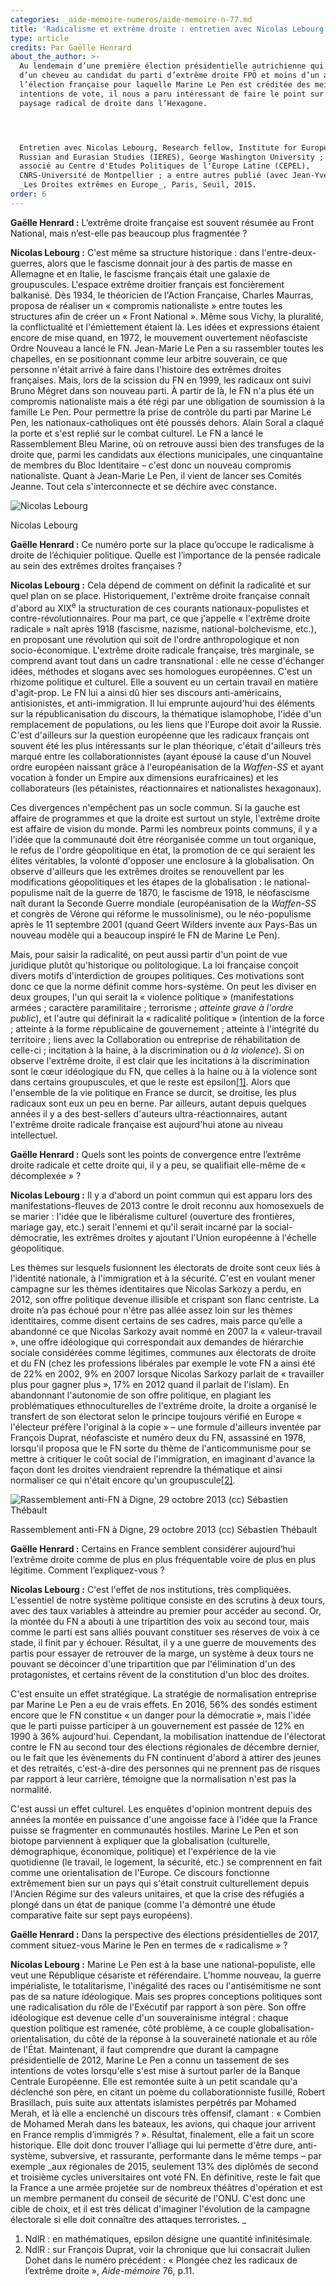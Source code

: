 ```yaml
---
categories: _aide-memoire-numeros/aide-memoire-n-77.md
title: 'Radicalisme et extrême droite : entretien avec Nicolas Lebourg'
type: article
credits: Par Gaëlle Henrard
about_the_author: >-
  Au lendemain d’une première élection présidentielle autrichienne qui échappa
  d’un cheveu au candidat du parti d’extrême droite FPÖ et moins d’un an avant
  l’élection française pour laquelle Marine Le Pen est créditée des meilleures
  intentions de vote, il nous a paru intéressant de faire le point sur le
  paysage radical de droite dans l’Hexagone.




  Entretien avec Nicolas Lebourg, Research fellow, Institute for European,
  Russian and Eurasian Studies (IERES), George Washington University ; chercheur
  associé au Centre d'Etudes Politiques de l'Europe Latine (CEPEL),
  CNRS-Université de Montpellier ; a entre autres publié (avec Jean-Yves Camus),
  _Les Droites extrêmes en Europe_, Paris, Seuil, 2015.
order: 6
---
```

**Gaëlle Henrard :** L’extrême droite française est souvent résumée au Front National, mais n’est-elle pas beaucoup plus fragmentée ?

**Nicolas Lebourg :** C'est même sa structure historique : dans l'entre-deux-guerres, alors que le fascisme donnait jour à des partis de masse en Allemagne et en Italie, le fascisme français était une galaxie de groupuscules. L'espace extrême droitier français est foncièrement balkanisé. Dès 1934, le théoricien de l'Action Française, Charles Maurras, proposa de réaliser un « compromis nationaliste » entre toutes les structures afin de créer un « Front National ». Même sous Vichy, la pluralité, la conflictualité et l'émiettement étaient là. Les idées et expressions étaient encore de mise quand, en 1972, le mouvement ouvertement néofasciste Ordre Nouveau a lancé le FN. Jean-Marie Le Pen a su rassembler toutes les chapelles, en se positionnant comme leur arbitre souverain, ce que personne n'était arrivé à faire dans l'histoire des extrêmes droites françaises. Mais, lors de la scission du FN en 1999, les radicaux ont suivi Bruno Mégret dans son nouveau parti. À partir de là, le FN n'a plus été un compromis nationaliste mais a été régi par une obligation de soumission à la famille Le Pen. Pour permettre la prise de contrôle du parti par Marine Le Pen, les nationaux-catholiques ont été poussés dehors. Alain Soral a claqué la porte et s'est replié sur le combat culturel. Le FN a lancé le Rassemblement Bleu Marine, où on retrouve aussi bien des transfuges de la droite que, parmi les candidats aux élections municipales, une cinquantaine de membres du Bloc Identitaire – c'est donc un nouveau compromis nationaliste. Quant à Jean-Marie Le Pen, il vient de lancer ses Comités Jeanne. Tout cela s'interconnecte et se déchire avec constance.

![Nicolas Lebourg](/assets/uploads/am-77-nicolas-lebourg.jpg)

<span class="img-copyright"> Nicolas Lebourg </span>

**Gaëlle Henrard :** Ce numéro porte sur la place qu’occupe le radicalisme à droite de l’échiquier politique. Quelle est l’importance de la pensée radicale au sein des extrêmes droites françaises ?

**Nicolas Lebourg :** Cela dépend de comment on définit la radicalité et sur quel plan on se place. Historiquement, l'extrême droite française connaît d'abord au XIX<sup>e</sup> la structuration de ces courants nationaux-populistes et contre-révolutionnaires. Pour ma part, ce que j'appelle « l'extrême droite radicale » naît après 1918 (fascisme, nazisme, national-bolchevisme, etc.), en proposant une révolution qui soit de l'ordre anthropologique et non socio-économique. L'extrême droite radicale française, très marginale, se comprend avant tout dans un cadre transnational : elle ne cesse d'échanger idées, méthodes et slogans avec ses homologues européennes. C'est un rhizome politique et culturel. Elle a souvent eu un certain travail en matière d'agit-prop. Le FN lui a ainsi dû hier ses discours anti-américains, antisionistes, et anti-immigration. Il lui emprunte aujourd'hui des éléments sur la républicanisation du discours, la thématique islamophobe, l'idée d'un remplacement de populations, ou les liens que l'Europe doit avoir la Russie. C'est d'ailleurs sur la question européenne que les radicaux français ont souvent été les plus intéressants sur le plan théorique, c'était d'ailleurs très marqué entre les collaborationnistes (ayant épousé la cause d'un Nouvel ordre européen naissant grâce à l'européanisation de la _Waffen-SS_ et ayant vocation à fonder un Empire aux dimensions eurafricaines) et les collaborateurs (les pétainistes, réactionnaires et nationalistes hexagonaux).

Ces divergences n'empêchent pas un socle commun. Si la gauche est affaire de programmes et que la droite est surtout un style, l'extrême droite est affaire de vision du monde. Parmi les nombreux points communs, il y a l'idée que la communauté doit être réorganisée comme un tout organique, le refus de l'ordre géopolitique en état, la promotion de ce qui seraient les élites véritables, la volonté d'opposer une enclosure à la globalisation. On observe d'ailleurs que les extrêmes droites se renouvellent par les modifications géopolitiques et les étapes de la globalisation : le national-populisme naît de la guerre de 1870, le fascisme de 1918, le néofascisme naît durant la Seconde Guerre mondiale (européanisation de la _Waffen-SS_ et congrès de Vérone qui réforme le mussolinisme), ou le néo-populisme après le 11 septembre 2001 (quand Geert Wilders invente aux Pays-Bas un nouveau modèle qui a beaucoup inspiré le FN de Marine Le Pen).

Mais, pour saisir la radicalité, on peut aussi partir d'un point de vue juridique plutôt qu'historique ou politologique. La loi française conçoit divers motifs d'interdiction de groupes politiques. Ces motivations sont donc ce que la norme définit comme hors-système. On peut les diviser en deux groupes, l'un qui serait la « violence politique » (manifestations armées ; caractère paramilitaire ; terrorisme ; _atteinte grave à l'ordre public_), et l'autre qui définirait la « radicalité politique » (intention de la force ; atteinte à la forme républicaine de gouvernement ; atteinte à l'intégrité du territoire ; liens avec la Collaboration ou entreprise de réhabilitation de celle-ci ; incitation à la haine, à la discrimination ou _à la violence_). Si on observe l'extrême droite, il est clair que les incitations à la discrimination sont le cœur idéologique du FN, que celles à la haine ou à la violence sont dans certains groupuscules, et que le reste est epsilon[[1]](#footnote-1). Alors que l'ensemble de la vie politique en France se durcit, se droitise, les plus radicaux sont eux un peu en berne. Par ailleurs, autant depuis quelques années il y a des best-sellers d'auteurs ultra-réactionnaires, autant l'extrême droite radicale française est aujourd'hui atone au niveau intellectuel.

**Gaëlle Henrard :** Quels sont les points de convergence entre l’extrême droite radicale et cette droite qui, il y a peu, se qualifiait elle-même de « décomplexée » ?

**Nicolas Lebourg :** Il y a d'abord un point commun qui est apparu lors des manifestations-fleuves de 2013 contre le droit reconnu aux homosexuels de se marier : l'idée que le libéralisme culturel (ouverture des frontières, mariage gay, etc.) serait l'ennemi et qu'il serait incarné par la social-démocratie, les extrêmes droites y ajoutant l'Union européenne à l'échelle géopolitique.

Les thèmes sur lesquels fusionnent les électorats de droite sont ceux liés à l'identité nationale, à l'immigration et à la sécurité. C'est en voulant mener campagne sur les thèmes identitaires que Nicolas Sarkozy a perdu, en 2012, son offre politique devenue illisible et crispant son flanc centriste. La droite n’a pas échoué pour n'être pas allée assez loin sur les thèmes identitaires, comme disent certains de ses cadres, mais parce qu’elle a abandonné ce que Nicolas Sarkozy avait nommé en 2007 la « valeur-travail », une offre idéologique qui correspondait aux demandes de hiérarchie sociale considérées comme légitimes, communes aux électorats de droite et du FN (chez les professions libérales par exemple le vote FN a ainsi été de 22% en 2002, 9% en 2007 lorsque Nicolas Sarkozy parlait de « travailler plus pour gagner plus », 17% en 2012 quand il parlait de l'islam). En abandonnant l'autonomie de son offre politique, en plagiant les problématiques ethnoculturelles de l'extrême droite, la droite a organisé le transfert de son électorat selon le principe toujours vérifié en Europe « l'électeur préfère l'original à la copie » – une formule d'ailleurs inventée par François Duprat, néofasciste et numéro deux du FN, assassiné en 1978, lorsqu'il proposa que le FN sorte du thème de l'anticommunisme pour se mettre à critiquer le coût social de l'immigration, en imaginant d'avance la façon dont les droites viendraient reprendre la thématique et ainsi normaliser ce qui n'était encore qu'un groupuscule[[2]](#footnote-2).



![Rassemblement anti-FN à Digne, 29 octobre 2013 (cc) Sébastien Thébault](/assets/uploads/am-77-rassemblement-anti-fn-adigne-85.jpg)

<span class="img-copyright"> Rassemblement anti-FN à Digne, 29 octobre 2013 (cc) Sébastien Thébault </span>

**Gaëlle Henrard :** Certains en France semblent considérer aujourd’hui l’extrême droite comme de plus en plus fréquentable voire de plus en plus légitime. Comment l’expliquez-vous ?

**Nicolas Lebourg :** C'est l'effet de nos institutions, très compliquées. L'essentiel de notre système politique consiste en des scrutins à deux tours, avec des taux variables à atteindre au premier pour accéder au second. Or, la montée du FN a abouti à une tripartition des voix au second tour, mais comme le parti est sans alliés pouvant constituer ses réserves de voix à ce stade, il finit par y échouer. Résultat, il y a une guerre de mouvements des partis pour essayer de retrouver de la marge, un système à deux tours ne pouvant se décoincer d'une tripartition que par l'élimination d'un des protagonistes, et certains rêvent de la constitution d'un bloc des droites.

C'est ensuite un effet stratégique. La stratégie de normalisation entreprise par Marine Le Pen a eu de vrais effets. En 2016, 56% des sondés estiment encore que le FN constitue « un danger pour la démocratie », mais l'idée que le parti puisse participer à un gouvernement est passée de 12% en 1990 à 36% aujourd'hui. Cependant, la mobilisation inattendue de l'électorat contre le FN au second tour des élections régionales de décembre dernier, ou le fait que les évènements du FN continuent d'abord à attirer des jeunes et des retraités, c'est-à-dire des personnes qui ne prennent pas de risques par rapport à leur carrière, témoigne que la normalisation n'est pas la normalité.

C'est aussi un effet culturel. Les enquêtes d'opinion montrent depuis des années la montée en puissance d'une angoisse face à l'idée que la France puisse se fragmenter en communautés hostiles. Marine Le Pen et son biotope parviennent à expliquer que la globalisation (culturelle, démographique, économique, politique) et l'expérience de la vie quotidienne (le travail, le logement, la sécurité, etc.) se comprennent en fait comme une orientalisation de l'Europe. Ce discours fonctionne extrêmement bien sur un pays qui s'était construit culturellement depuis l'Ancien Régime sur des valeurs unitaires, et que la crise des réfugiés a plongé dans un état de panique (comme l'a démontré une étude comparative faite sur sept pays européens).

**Gaëlle Henrard :** Dans la perspective des élections présidentielles de 2017, comment situez-vous Marine le Pen en termes de « radicalisme » ?

**Nicolas Lebourg :** Marine Le Pen est à la base une national-populiste, elle veut une République césariste et référendaire. L'homme nouveau, la guerre impérialiste, le totalitarisme, l'inégalité des races ou l'antisémitisme ne sont pas de sa nature idéologique. Mais ses propres conceptions politiques sont une radicalisation du rôle de l'Exécutif par rapport à son père. Son offre idéologique est devenue celle d'un souverainisme intégral : chaque question politique est ramenée, côté problème, à ce couple globalisation-orientalisation, du côté de la réponse à la souveraineté nationale et au rôle de l'État. Maintenant, il faut comprendre que durant la campagne présidentielle de 2012, Marine Le Pen a connu un tassement de ses intentions de votes lorsqu'elle s'est mise à surtout parler de la Banque Centrale Européenne. Elle est remontée suite à un petit scandale qu'a déclenché son père, en citant un poème du collaborationniste fusillé, Robert Brasillach, puis suite aux attentats islamistes perpétrés par Mohamed Merah, et là elle a enclenché un discours très offensif, clamant : « Combien de Mohamed Merah dans les bateaux, les avions, qui chaque jour arrivent en France remplis d’immigrés ? ». Résultat, finalement, elle a fait un score historique. Elle doit donc trouver l'alliage qui lui permette d'être dure, anti-système, subversive, et rassurante, performante dans le même temps – par exemple _aux régionales de 2015, seulement 13% des diplômés de second et troisième cycles universitaires ont voté FN. En définitive, reste le fait que la France a une armée projetée sur de nombreux théâtres d'opération et est un membre permanent du conseil de sécurité de l'ONU. C'est donc une cible de choix, et il est très délicat d'imaginer l'évolution de la campagne électorale si elle doit connaître des attaques terroristes.
_

1. NdlR : en mathématiques, epsilon désigne une quantité infinitésimale.
2. NdlR : sur François Duprat, voir la chronique que lui consacrait Julien Dohet dans le numéro précédent : « Plongée chez les radicaux de l’extrême droite », _Aide-mémoire_ 76, p.11.
